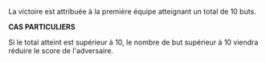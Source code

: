 La victoire est attribuée à la première équipe atteignant un total de 10 buts.

**CAS PARTICULIERS**

Si le total atteint est supérieur à 10, le nombre de but supérieur à 10 viendra réduire le score de l'adversaire.

